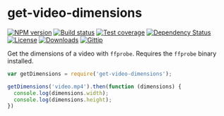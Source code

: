
# get-video-dimensions

[![NPM version][npm-image]][npm-url]
[![Build status][travis-image]][travis-url]
[![Test coverage][coveralls-image]][coveralls-url]
[![Dependency Status][david-image]][david-url]
[![License][license-image]][license-url]
[![Downloads][downloads-image]][downloads-url]
[![Gittip][gittip-image]][gittip-url]

Get the dimensions of a video with `ffprobe`.
Requires the `ffprobe` binary installed.

```js
var getDimensions = require('get-video-dimensions');

getDimensions('video.mp4').then(function (dimensions) {
  console.log(dimensions.width);
  console.log(dimensions.height);
})
```

[gitter-image]: https://badges.gitter.im/mgmtio/get-video-dimensions.png
[gitter-url]: https://gitter.im/mgmtio/get-video-dimensions
[npm-image]: https://img.shields.io/npm/v/get-video-dimensions.svg?style=flat-square
[npm-url]: https://npmjs.org/package/get-video-dimensions
[github-tag]: http://img.shields.io/github/tag/mgmtio/get-video-dimensions.svg?style=flat-square
[github-url]: https://github.com/mgmtio/get-video-dimensions/tags
[travis-image]: https://img.shields.io/travis/mgmtio/get-video-dimensions.svg?style=flat-square
[travis-url]: https://travis-ci.org/mgmtio/get-video-dimensions
[coveralls-image]: https://img.shields.io/coveralls/mgmtio/get-video-dimensions.svg?style=flat-square
[coveralls-url]: https://coveralls.io/r/mgmtio/get-video-dimensions
[david-image]: http://img.shields.io/david/mgmtio/get-video-dimensions.svg?style=flat-square
[david-url]: https://david-dm.org/mgmtio/get-video-dimensions
[license-image]: http://img.shields.io/npm/l/get-video-dimensions.svg?style=flat-square
[license-url]: LICENSE
[downloads-image]: http://img.shields.io/npm/dm/get-video-dimensions.svg?style=flat-square
[downloads-url]: https://npmjs.org/package/get-video-dimensions
[gittip-image]: https://img.shields.io/gratipay/jonathanong.svg?style=flat-square
[gittip-url]: https://gratipay.com/jonathanong/
